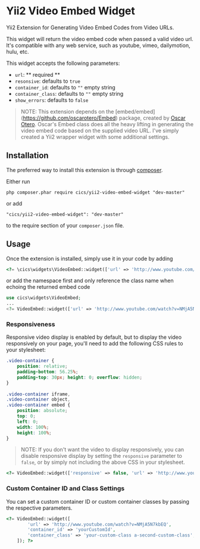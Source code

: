 Yii2 Video Embed Widget
=====================
Yii2 Extension for Generating Video Embed Codes from Video URLs.

This widget will return the video embed code when passed a valid video url. It's compatible with any web service, such as youtube, vimeo, dailymotion, hulu, etc.

This widget accepts the following parameters:
- `url`: 				** required **
- `resonsive`: 			defaults to `true`
- `container_id`: 		defaults to `""` empty string
- `container_class`: 	defaults to `""` empty string
- `show_errors`: 		defaults to `false`

> NOTE: This extension depends on the [embed/embed] (https://github.com/oscarotero/Embed) package, created by [Oscar Otero](https://github.com/oscarotero). Oscar's Embed class does all the heavy lifting in generating the video embed code based on the supplied video URL.  I've simply created a Yii2 wrapper widget with some additional settings.  

Installation
------------

The preferred way to install this extension is through [composer](http://getcomposer.org/download/).

Either run

```
php composer.phar require cics/yii2-video-embed-widget "dev-master"
```

or add

```
"cics/yii2-video-embed-widget": "dev-master"
```

to the require section of your `composer.json` file.


Usage
-----

Once the extension is installed, simply use it in your code by adding

```php
<?= \cics\widgets\VideoEmbed::widget(['url' => 'http://www.youtube.com/watch?v=NMjA5N7kbEQ', 'show_errors' => true]); ?>
```

or add the namespace first and only reference the class name when echoing the returned embed code

```php
use cics\widgets\VideoEmbed;
...
<?= VideoEmbed::widget(['url' => 'http://www.youtube.com/watch?v=NMjA5N7kbEQ']); ?>
```

### Responsiveness
Responsive video display is enabled by default, but to display the video responsively on your page, you'll need to add the following CSS rules to your stylesheet:
```css
.video-container {
    position: relative;
    padding-bottom: 56.25%;
    padding-top: 30px; height: 0; overflow: hidden;
}
 
.video-container iframe,
.video-container object,
.video-container embed {
    position: absolute;
    top: 0;
    left: 0;
    width: 100%;
    height: 100%;
}
```
> NOTE: If you don't want the video to display responsively, you can disable responsive display by setting the `responsive` parameter to `false`, or by simply not including the above CSS in your stylesheet.
```php
<?= VideoEmbed::widget(['responsive' => false, 'url' => 'http://www.youtube.com/watch?v=NMjA5N7kbEQ']); ?>
```

### Custom Container ID and Class Settings
You can set a custom container ID or custom container classes by passing the respective parameters.
```php
<?= VideoEmbed::widget([
		'url' => 'http://www.youtube.com/watch?v=NMjA5N7kbEQ',
		'container_id' => 'yourCustomId',
		'container_class' => 'your-custom-class a-second-custom-class',
	]); ?>
```